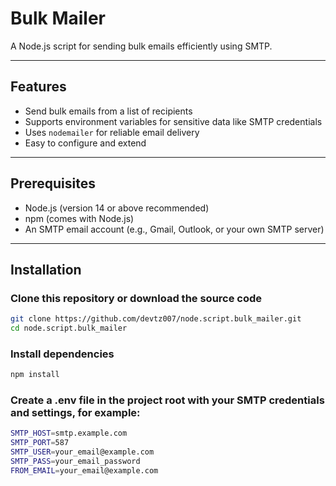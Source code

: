 # Bulk Mailer

A Node.js script for sending bulk emails efficiently using SMTP.

---

## Features

- Send bulk emails from a list of recipients
- Supports environment variables for sensitive data like SMTP credentials
- Uses `nodemailer` for reliable email delivery
- Easy to configure and extend

---

## Prerequisites

- Node.js (version 14 or above recommended)
- npm (comes with Node.js)
- An SMTP email account (e.g., Gmail, Outlook, or your own SMTP server)

---

## Installation

### Clone this repository or download the source code

```bash
git clone https://github.com/devtz007/node.script.bulk_mailer.git
cd node.script.bulk_mailer
```

### Install dependencies

```bash
npm install
```

### Create a .env file in the project root with your SMTP credentials and settings, for example:

```bash
SMTP_HOST=smtp.example.com
SMTP_PORT=587
SMTP_USER=your_email@example.com
SMTP_PASS=your_email_password
FROM_EMAIL=your_email@example.com
```
